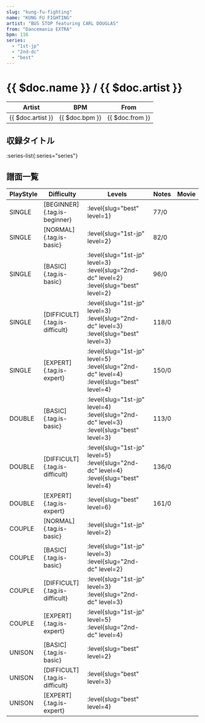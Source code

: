 ```yaml
---
slug: "kung-fu-fighting"
name: "KUNG FU FIGHTING"
artist: "BUS STOP featuring CARL DOUGLAS"
from: "Dancemania EXTRA"
bpm: 116
series:
  - "1st-jp"
  - "2nd-dc"
  - "best"
---
```


# {{ $doc.name }} / {{ $doc.artist }}

|Artist|BPM|From|
|------|---|----|
|{{ $doc.artist }}|{{ $doc.bpm }}|{{ $doc.from }}|

## 収録タイトル

:series-list{:series="series"}

## 譜面一覧

|PlayStyle|Difficulty|Levels|Notes|Movie|
|---------|----------|------|-----|-----|
|SINGLE|[BEGINNER]{.tag.is-beginner}|<div class="field is-grouped is-grouped-multiline"> :level{slug="best" level=1}</div>|77/0||
|SINGLE|[NORMAL]{.tag.is-basic}|<div class="field is-grouped is-grouped-multiline"> :level{slug="1st-jp" level=2}</div>|82/0||
|SINGLE|[BASIC]{.tag.is-basic}|<div class="field is-grouped is-grouped-multiline"> :level{slug="1st-jp" level=3} :level{slug="2nd-dc" level=2} :level{slug="best" level=2}</div>|96/0||
|SINGLE|[DIFFICULT]{.tag.is-difficult}|<div class="field is-grouped is-grouped-multiline"> :level{slug="1st-jp" level=3} :level{slug="2nd-dc" level=3} :level{slug="best" level=3}</div>|118/0||
|SINGLE|[EXPERT]{.tag.is-expert}|<div class="field is-grouped is-grouped-multiline"> :level{slug="1st-jp" level=5} :level{slug="2nd-dc" level=4} :level{slug="best" level=4}</div>|150/0||
|DOUBLE|[BASIC]{.tag.is-basic}|<div class="field is-grouped is-grouped-multiline"> :level{slug="1st-jp" level=4} :level{slug="2nd-dc" level=3} :level{slug="best" level=3}</div>|113/0||
|DOUBLE|[DIFFICULT]{.tag.is-difficult}|<div class="field is-grouped is-grouped-multiline"> :level{slug="1st-jp" level=5} :level{slug="2nd-dc" level=4} :level{slug="best" level=4}</div>|136/0||
|DOUBLE|[EXPERT]{.tag.is-expert}|<div class="field is-grouped is-grouped-multiline"> :level{slug="best" level=6}</div>|161/0||
|COUPLE|[NORMAL]{.tag.is-basic}|<div class="field is-grouped is-grouped-multiline"> :level{slug="1st-jp" level=2}</div>|||
|COUPLE|[BASIC]{.tag.is-basic}|<div class="field is-grouped is-grouped-multiline"> :level{slug="1st-jp" level=3} :level{slug="2nd-dc" level=2}</div>|||
|COUPLE|[DIFFICULT]{.tag.is-difficult}|<div class="field is-grouped is-grouped-multiline"> :level{slug="1st-jp" level=3} :level{slug="2nd-dc" level=3}</div>|||
|COUPLE|[EXPERT]{.tag.is-expert}|<div class="field is-grouped is-grouped-multiline"> :level{slug="1st-jp" level=5} :level{slug="2nd-dc" level=4}</div>|||
|UNISON|[BASIC]{.tag.is-basic}|<div class="field is-grouped is-grouped-multiline"> :level{slug="best" level=2}</div>|||
|UNISON|[DIFFICULT]{.tag.is-difficult}|<div class="field is-grouped is-grouped-multiline"> :level{slug="best" level=3}</div>|||
|UNISON|[EXPERT]{.tag.is-expert}|<div class="field is-grouped is-grouped-multiline"> :level{slug="best" level=4}</div>|||
